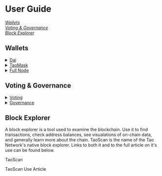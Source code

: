 # User Guide

*[Wallets](#wallets)<br>
[Voting & Governance](#voting--governance)<br>
[Block Explorer](#block-explorer)*

## Wallets

<details>
<summary>
<a href="http://www.ironspider.ca/format_text/fontstyles.htm">
Dai</a>
</summary>
<p>It's because the details block is html5. If you want to modify it your best bet is using html5. </p>
</details>

<details>
<summary>
<a href="http://www.ironspider.ca/format_text/fontstyles.htm">
TaoMask</a>
</summary>
<p>It's because the details block is html5. If you want to modify it your best bet is using html5. </p>
</details>

<details>
<summary>
<a href="http://www.ironspider.ca/format_text/fontstyles.htm">
Full Node</a>
</summary>
<p>It's because the details block is html5. If you want to modify it your best bet is using html5. </p>
</details>

## Voting & Governance

<details>
<summary>
<a href="http://www.ironspider.ca/format_text/fontstyles.htm">
Voting</a>
</details>
</summary>

<details>
<summary>
<a href="http://www.ironspider.ca/format_text/fontstyles.htm">
Governance</a>

</summary>
<p>It's because the details block is html5. If you want to modify it your best bet is using html5. </p>
</details>

## Block Explorer

A block explorer is a tool used to examine the blockchain. Use it to find transactions, check address balances, see visualations of on-chain data, and generally learn more about the chain. TaoScan is the name of the Tao Network's native block explorer. Links to both it and to the full article on it's use can be found below.

TaoScan

TaoScan Use Article



